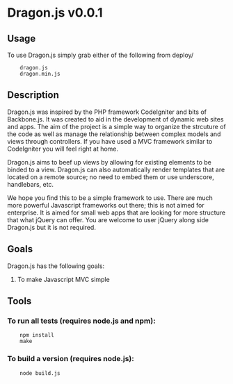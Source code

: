 # Dragon.js v0.0.1

## Usage
To use Dragon.js simply grab either of the following from deploy/

		dragon.js
		dragon.min.js

## Description
Dragon.js was inspired by the PHP framework CodeIgniter and bits of Backbone.js. It was created to aid in the development of dynamic web sites and apps. The aim of the project is a simple way to organize the strcuture of the code as well as manage the relationship between complex models and views through controllers. If you have used a MVC framework similar to CodeIgniter you will feel right at home.

Dragon.js aims to beef up views by allowing for existing elements to be binded to a view. Dragon.js can also automatically render templates that are located on a remote source; no need to embed them or use underscore, handlebars, etc.

We hope you find this to be a simple framework to use. There are much more powerful Javascript frameworks out there; this is not aimed for enterprise. It is aimed for small web apps that are looking for more structure that what jQuery can offer. You are welcome to user jQuery along side Dragon.js but it is not required.

## Goals
Dragon.js has the following goals:

1. To make Javascript MVC simple

## Tools
### To run all tests (requires node.js and npm):

		npm install
		make

### To build a version (requires node.js):

		node build.js
